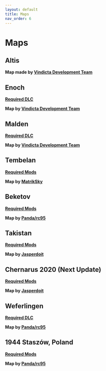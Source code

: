 ```yaml
---
layout: default
title: Maps
nav_order: 6
---
```


# Maps

## Altis

<b>Map made by [Vindicta Development Team](https://github.com/Vindicta-Team)</b><br>

## Enoch

<b>[Required DLC](https://store.steampowered.com/app/1021790/Arma_3_Contact/)</b>

<b>Map by [Vindicta Development Team](https://github.com/Vindicta-Team)</b><br>

## Malden

<b>[Required DLC](https://store.steampowered.com/app/639600/Arma_3_Malden/)</b>

<b>Map by [Vindicta Development Team](https://github.com/Vindicta-Team)</b><br>

## Tembelan

<b>[Required Mods](https://steamcommunity.com/workshop/filedetails/?id=1252091296)</b>

<b>Map by [MatrikSky](https://github.com/MatrikSky)</b><br>

## Beketov

<b>[Required Mods](https://steamcommunity.com/sharedfiles/filedetails/?id=743968516)</b>

<b>Map by [Panda/rc95](https://github.com/rc95)</b><br>

## Takistan

<b>[Required Mods](https://steamcommunity.com/sharedfiles/filedetails/?id=583544987&searchtext=cup)</b>

<b>Map by [Jasperdoit](https://github.com/Jasperdoit)</b><br>

## Chernarus 2020 (Next Update)

<b>[Required Mods](https://steamcommunity.com/sharedfiles/filedetails/?id=1981964169&searchtext=cup)</b>

<b>Map by [Jasperdoit](https://github.com/Jasperdoit)</b><br>

## Weferlingen

<b>[Required DLC](https://store.steampowered.com/app/1042220/Arma_3_Creator_DLC_Global_Mobilization__Cold_War_Germany/)</b>

<b>Map by [Panda/rc95](https://github.com/rc95)</b><br>

## 1944 Staszów, Poland

<b>[Required Mods](https://steamcommunity.com/sharedfiles/filedetails/?id=1980236949)</b>

<b>Map by [Panda/rc95](https://github.com/rc95)</b><br>
